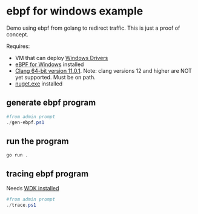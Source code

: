 # ebpf for windows example

Demo using ebpf from golang to redirect traffic.  This is just a proof of concept.

Requires:

- VM that can deploy [Windows Drivers](https://github.com/microsoft/ebpf-for-windows/blob/main/docs/vm-setup.md)
- [eBPF for Windows](https://github.com/microsoft/ebpf-for-windows/blob/main/docs/InstallEbpf.md#method-1-install-a-release) installed  
- [Clang 64-bit version 11.0.1](https://github.com/llvm/llvm-project/releases/download/llvmorg-11.0.1/LLVM-11.0.1-win64.exe). Note: clang versions 12 and higher are NOT yet supported.  Must be on path.
- [nuget.exe](https://www.nuget.org/downloads) installed 

## generate ebpf program

```powershell
#from admin prompt
./gen-ebpf.ps1
```

## run the program

```
go run .
```

## tracing ebpf program

Needs [WDK installed](https://learn.microsoft.com/en-us/windows-hardware/drivers/download-the-wdk)

```powershell
#from admin prompt
./trace.ps1
```